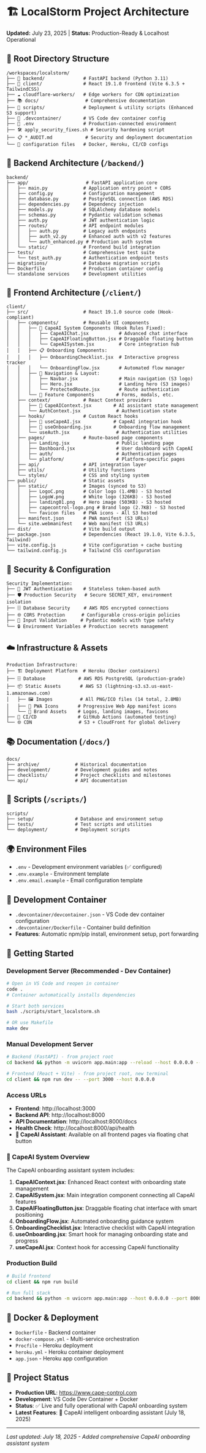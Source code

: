 # 🏗️ LocalStorm Project Architecture

**Updated:** July 23, 2025 | **Status:** Production-Ready & Localhost Operational

## 📁 **Root Directory Structure**
```
/workspaces/localstorm/
├── 🚀 backend/              # FastAPI backend (Python 3.11)
├── 🎨 client/               # React 19.1.0 frontend (Vite 6.3.5 + TailwindCSS)
├── ☁️ cloudflare-workers/   # Edge workers for CDN optimization
├── 📚 docs/                 # Comprehensive documentation
├── 🔧 scripts/              # Deployment & utility scripts (Enhanced S3 support)
├── 🐳 .devcontainer/        # VS Code dev container config
├── 📄 .env                  # Production-connected environment
├── 🛠️ apply_security_fixes.sh # Security hardening script
├── 📋 *_AUDIT.md            # Security and deployment documentation
└── 🔧 configuration files   # Docker, Heroku, CI/CD configs
```

## 🚀 **Backend Architecture** (`/backend/`)
```
backend/
├── app/                     # FastAPI application core
│   ├── main.py             # Application entry point + CORS
│   ├── config.py           # Configuration management
│   ├── database.py         # PostgreSQL connection (AWS RDS)
│   ├── dependencies.py     # Dependency injection
│   ├── models.py           # SQLAlchemy database models
│   ├── schemas.py          # Pydantic validation schemas
│   ├── auth.py             # JWT authentication logic
│   ├── routes/             # API endpoint modules
│   │   ├── auth.py         # Legacy auth endpoints
│   │   ├── auth_v2.py      # Enhanced auth with v2 features
│   │   └── auth_enhanced.py # Production auth system
│   └── static/             # Frontend build integration
├── tests/                  # Comprehensive test suite
│   └── test_auth.py        # Authentication endpoint tests
├── migrations/             # Database migration scripts
├── Dockerfile              # Production container config
└── standalone services     # Development utilities
```

## 🎨 **Frontend Architecture** (`/client/`)
```
client/
├── src/                    # React 19.1.0 source code (Hook-compliant)
│   ├── components/         # Reusable UI components
│   │   ├── 🤖 CapeAI System Components (Hook Rules Fixed):
│   │   │   ├── CapeAIChat.jsx           # Advanced chat interface
│   │   │   ├── CapeAIFloatingButton.jsx # Draggable floating button
│   │   │   └── CapeAISystem.jsx         # Core integration hub
│   │   ├── 📋 Onboarding Components:
│   │   │   ├── OnboardingChecklist.jsx  # Interactive progress tracker
│   │   │   └── OnboardingFlow.jsx       # Automated flow manager
│   │   ├── 🧭 Navigation & Layout:
│   │   │   ├── Navbar.jsx               # Main navigation (S3 logo)
│   │   │   ├── Hero.jsx                 # Landing hero (S3 images)
│   │   │   └── ProtectedRoute.jsx       # Route authentication
│   │   └── 🎯 Feature Components        # Forms, modals, etc.
│   ├── context/            # React Context providers
│   │   ├── 🤖 CapeAIContext.jsx        # AI assistant state management
│   │   └── AuthContext.jsx             # Authentication state
│   ├── hooks/              # Custom React hooks
│   │   ├── 🤖 useCapeAI.jsx            # CapeAI integration hook
│   │   ├── 🤖 useOnboarding.jsx        # Onboarding flow management
│   │   └── useAuth.jsx                 # Authentication utilities
│   ├── pages/              # Route-based page components
│   │   ├── Landing.jsx                 # Public landing page
│   │   ├── Dashboard.jsx               # User dashboard with CapeAI
│   │   ├── auth/                       # Authentication pages
│   │   └── platform/                   # Platform-specific pages
│   ├── api/                # API integration layer
│   ├── utils/              # Utility functions
│   └── styles/             # CSS and styling system
├── public/                 # Static assets
│   ├── static/             # Images (synced to S3)
│   │   ├── LogoC.png       # Color logo (1.4MB) - S3 hosted
│   │   ├── LogoW.png       # White logo (326KB) - S3 hosted  
│   │   ├── landing01.png   # Hero image (503KB) - S3 hosted
│   │   ├── capecontrol-logo.png # Brand logo (2.7KB) - S3 hosted
│   │   └── favicon files   # PWA icons - All S3 hosted
│   ├── manifest.json       # PWA manifest (S3 URLs)
│   └── site.webmanifest    # Web manifest (S3 URLs)
├── dist/                   # Vite build output
├── package.json            # Dependencies (React 19.1.0, Vite 6.3.5, Tailwind)
├── vite.config.js          # Vite configuration + cache busting
└── tailwind.config.js      # Tailwind CSS configuration
```

## 🔐 **Security & Configuration**
```
Security Implementation:
├── 🔑 JWT Authentication    # Stateless token-based auth
├── 🛡️ Production Security   # Secure SECRET_KEY, environment isolation
├── 🗄️ Database Security     # AWS RDS encrypted connections
├── 🌐 CORS Protection      # Configurable cross-origin policies
├── 📝 Input Validation     # Pydantic models with type safety
└── 🔒 Environment Variables # Production secrets management
```

## ☁️ **Infrastructure & Assets**
```
Production Infrastructure:
├── 🏗️ Deployment Platform  # Heroku (Docker containers)
├── 🗄️ Database            # AWS RDS PostgreSQL (production-grade)
├── 📦 Static Assets       # AWS S3 (lightning-s3.s3.us-east-1.amazonaws.com)
│   ├── 🖼️ Images          # All PNG/ICO files (14 total, 2.8MB)
│   ├── 📱 PWA Icons       # Progressive Web App manifest icons
│   └── 🎨 Brand Assets    # Logos, landing images, favicons
├── 🔄 CI/CD               # GitHub Actions (automated testing)
└── 🌐 CDN                 # S3 + CloudFront for global delivery
```

## 📚 Documentation (`/docs/`)
```
docs/
├── archive/             # Historical documentation
├── development/         # Development guides and notes
├── checklists/          # Project checklists and milestones
└── api/                 # API documentation
```

## 🔧 Scripts (`/scripts/`)
```
scripts/
├── setup/               # Database and environment setup
├── tests/               # Test scripts and utilities
└── deployment/          # Deployment scripts
```

## 🌍 Environment Files
- `.env` - Development environment variables (✅ configured)
- `.env.example` - Environment template
- `.env.email.example` - Email configuration template

## 🐳 Development Container
- `.devcontainer/devcontainer.json` - VS Code dev container configuration
- `.devcontainer/Dockerfile` - Container build definition
- **Features**: Automatic npm/pip install, environment setup, port forwarding

## 🚀 Getting Started

### Development Server (Recommended - Dev Container)
```bash
# Open in VS Code and reopen in container
code .
# Container automatically installs dependencies

# Start both services
bash ./scripts/start_localstorm.sh

# OR use Makefile
make dev
```

### Manual Development Server
```bash
# Backend (FastAPI) - from project root
cd backend && python -m uvicorn app.main:app --reload --host 0.0.0.0 --port 8000

# Frontend (React + Vite) - from project root, new terminal
cd client && npm run dev -- --port 3000 --host 0.0.0.0
```

### Access URLs
- **Frontend**: http://localhost:3000
- **Backend API**: http://localhost:8000  
- **API Documentation**: http://localhost:8000/docs
- **Health Check**: http://localhost:8000/api/health
- **🤖 CapeAI Assistant**: Available on all frontend pages via floating chat button

### 🤖 CapeAI System Overview
The CapeAI onboarding assistant system includes:

1. **CapeAIContext.jsx**: Enhanced React context with onboarding state management
2. **CapeAISystem.jsx**: Main integration component connecting all CapeAI features
3. **CapeAIFloatingButton.jsx**: Draggable floating chat interface with smart positioning
4. **OnboardingFlow.jsx**: Automated onboarding guidance system
5. **OnboardingChecklist.jsx**: Interactive checklist with CapeAI integration
6. **useOnboarding.jsx**: Smart hook for managing onboarding state and progress
7. **useCapeAI.jsx**: Context hook for accessing CapeAI functionality

### Production Build
```bash
# Build frontend
cd client && npm run build

# Run full stack
cd backend && python -m uvicorn app.main:app --host 0.0.0.0 --port 8000
```

## 🐳 Docker & Deployment
- `Dockerfile` - Backend container
- `docker-compose.yml` - Multi-service orchestration
- `Procfile` - Heroku deployment
- `heroku.yml` - Heroku container deployment
- `app.json` - Heroku app configuration

## 🎯 **Project Status**

- **Production URL**: https://www.cape-control.com
- **Development**: VS Code Dev Container + Docker  
- **Status**: ✅ Live and fully operational with CapeAI onboarding system
- **Latest Features**: 🤖 CapeAI intelligent onboarding assistant (July 18, 2025)

---
*Last updated: July 18, 2025 - Added comprehensive CapeAI onboarding assistant system*
